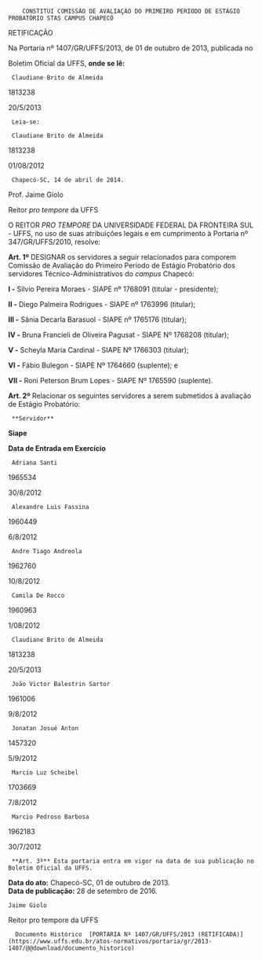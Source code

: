         CONSTITUI COMISSÃO DE AVALIAÇÃO DO PRIMEIRO PERÍODO DE ESTÁGIO PROBATÓRIO STAS CAMPUS CHAPECÓ  

RETIFICAÇÃO

 Na Portaria nº 1407/GR/UFFS/2013, de 01 de outubro de 2013, publicada no

 Boletim Oficial da UFFS, **onde se lê:**

     Claudiane Brito de Almeida

   1813238

   20/5/2013

     Leia-se:

     Claudiane Brito de Almeida

   1813238

   01/08/2012

     Chapecó-SC, 14 de abril de 2014.

 Prof. Jaime Giolo

 Reitor *pro tempore* da UFFS

 O REITOR *PRO TEMPORE* DA UNIVERSIDADE FEDERAL DA FRONTEIRA SUL - UFFS, no uso de suas atribuições legais e em cumprimento à Portaria nº 347/GR/UFFS/2010, resolve:

 **Art. 1º** DESIGNAR os servidores a seguir relacionados para comporem Comissão de Avaliação do Primeiro Período de Estágio Probatório dos servidores Técnico-Administrativos do *campus* Chapecó:

 **I -** Silvio Pereira Moraes - SIAPE nº 1768091 (titular - presidente);

 **II -** Diego Palmeira Rodrigues - SIAPE nº 1763996 (titular);

 **III -** Sânia Decarla Barasuol - SIAPE nº 1765176 (titular);

 **IV -** Bruna Francieli de Oliveira Pagusat - SIAPE Nº 1768208 (titular);

 **V -** Scheyla Maria Cardinal - SIAPE Nº 1766303 (titular);

 **VI -** Fábio Bulegon - SIAPE Nº 1764660 (suplente); e

 **VII -** Roni Peterson Brum Lopes - SIAPE Nº 1765590 (suplente).

 **Art. 2º** Relacionar os seguintes servidores a serem submetidos à avaliação de Estágio Probatório:

     **Servidor**

   **Siape**

   **Data de Entrada em Exercício**

     Adriana Santi

   1965534

   30/8/2012

     Alexandre Luis Fassina

   1960449

   6/8/2012

     Andre Tiago Andreola

   1962760

   10/8/2012

     Camila De Rocco

   1960963

   1/08/2012

     Claudiane Brito de Almeida

   1813238

   20/5/2013

     João Victor Balestrin Sartor

   1961006

   9/8/2012

     Jonatan Josué Anton

   1457320

   5/9/2012

     Marcio Luz Scheibel

   1703669

   7/8/2012

     Marcio Pedroso Barbosa

   1962183

   30/7/2012

     **Art. 3º** Esta portaria entra em vigor na data de sua publicação no Boletim Oficial da UFFS.

  

   **Data do ato:** Chapecó-SC, 01 de outubro de 2013.   
 **Data de publicação:**  28 de setembro de 2016. 

    Jaime Giolo   
 Reitor pro tempore da UFFS 

      Documento Histórico  [PORTARIA Nº 1407/GR/UFFS/2013 (RETIFICADA)](https://www.uffs.edu.br/atos-normativos/portaria/gr/2013-1407/@@download/documento_historico)     
      